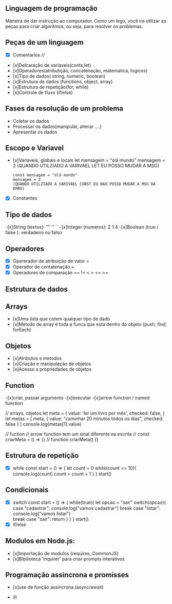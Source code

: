 ## Linguagem de programação
Maneira de dar instrução ao computador.
Como um lego, você ira utilizar as peças para criar algoritmos, ou seja, para resolver os problemas.

## Peças de um linguagem
- [x] Comentarios //
- [x]Delcaração de variaveis(conts,let)
- [x]Operadores(atributição, concatenação, matematica, logicos)
- [x]Tipo de dados( string, numeric, boolean)
- [x]Estrutura de dados (functions, object, array)
- [x]Estrutura de repetição(for, while)
- [x]Controle de fluxo (if/else)

## Fases da resolução de um problema
- Coletar os dados
- Processar os dados(manipular, alterar ....)
- Apresentar os dados

## Escopo e Variavel

- [x]Variaveis, globais e locais
      let mensagem = "olá mundo"
      mensagem = 2
      (QUANDO UTILZIADO A VARIVAEL LET EU POSSO MUDAR A MSG)

      const mensagem = "olá mundo"
      mensagem = 2
      (QUANDO UTILZIADO A VARIVAEL CONST EU NAO POSSO MUDAR A MSG DA ERRO)
-[x] Constantes


## Tipo de dados
-[x]String (textos): "" '' ``
-[x]Integer (numeros): 2 1.4
-[x]Boolean (true / false ): verdadeiro ou falso

## Operadores
-[x] Opererador de atribuição de valor =
-[x] Operador de contatenação +
-[x] Operadores de comparação == != < > <= >=

## Estrutura de dados

## Arrays
- [x]Uma lista que cotem qualquer tipo de dado
- [x]Metodo de array é toda a funca que esta dentro do objeto (push, find, forEach)

## Objetos
- [x]Atributos e metodos
- [x]Criação e manipulação de objetos
- [x]Acesso a propriedades de objetos

## Function 
-[x]criar, passar argumento
-[x]executar 
-[x]arrow function / named function 



// arrays, objetos
let meta = {
  value: 'ler um livro por mês',
  checked: false,
}
let metas = [
  meta,
  {
    value: "caminhar 20 minutos todos os dias",
    checked: false
  }
]
console.log(metas[1].value)

// fuction // arrow function tem um sinal diferente na escrita
// const criarMeta = () => {}
// function criarMeta() {}

## Estrutura de repetição 
- [x] while 
const start = () => {
  let count = 0
  while(count <= 10){
    console.log(count)
    count = count + 1
  }
}
start()

## Condicionais 
- [x] switch
const start = () => {
  while(true){
    let opcao = "sair"
    switch(opcao){
      case "cadastrar":
        console.log("vamos cadastrar")
        break
      case "listar":
        console.log("vamos listar")    
        break
      case  "sair":
        return
    }
  }
}
start()
- [x] if/else

## Modulos em Node.js:
- [x]Importação de modulos {requires, CommonJS}
- [x]Bibilioteca 'inquirer' para criar prompts interativos

## Programação assincrona e promisses
- [x]use de função assincrona (async/await)
- [x]